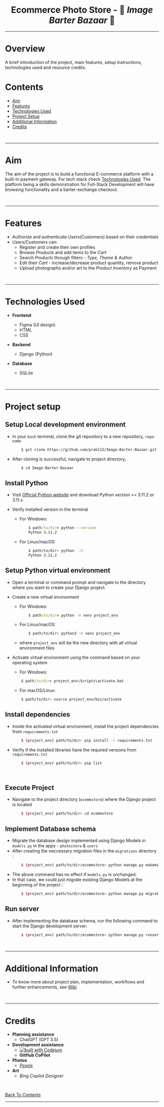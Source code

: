 <h1 align="center"> Ecommerce Photo Store - 🎨 <i>Image Barter Bazaar</i> 📸 </h1>

<hr>

# Overview
A brief introduction of the project, main features, setup instructions, technologies used and resource credits. 

# Contents
- [Aim](#aim)
- [Features](#features)
- [Technologies Used](#technologies-used)
- [Project Setup](#project-setup)
- [Additional Information](#additional-information)
- [Credits](#credits)

</br>
<hr>


# Aim
The aim of the project is to build a functional E-commerce platform with a built-in payment gateway. For tech stack check [Technologies Used](#technologies-used). The platform being a skills demonstration for Full-Stack Development will have browsing functionality and a barter-exchange checkout.

</br>
<hr>

# Features
- Authorize and authenticate Users(Customers) based on their credentials
- Users/Customers can:
  - Register and create their own profiles
  - Browse *Products* and add items to the *Cart*
  - Search *Products* through filters - *Type, Theme & Author*
  - Edit their *Cart* - increase/decrease product quantity, remove product
  - Upload photographs and/or art to the *Product Inventory* as Payment

</br>
<hr>

# Technologies Used
- **Frontend**
  - Figma (UI design)
  - HTML
  - CSS

- **Backend**
  - Django (Python)

- **Database**
  - SQLite


</br>
<hr>

# Project setup
## Setup Local development environment
- In your `bash` terminal, clone the git repository to a new repository, `repo-name` 
    ```bash
        $ git clone https://github.com/prak112/Image-Barter-Bazaar.git
    ```
- After cloning is successful, navigate to project directory, 
    ```bash
        $ cd Image-Barter-Bazaar
    ```

## Install Python
- Visit [Official Python website](https://www.python.org/) and download Python version == 3.11.2 or 3.11.x

- Verify installed version in the terminal
    - For Windows:
        ```cmd
            $ path/to/dir> python --version 
            Python 3.11.2
        ```
    - For Linux/macOS:
        ```bash
            $ path/to/dir> python --V 
            Python 3.11.2
        ```

## Setup Python virtual environment
- Open a terminal or command prompt and navigate to the directory where you want to create your Django project. 
- Create a new virtual environment
    - For Windows:
        ```cmd
            $ path/to/dir> python -m venv project_env
        ```
    - For Linux/macOS:
        ```bash
            $ path/to/dir> python3 -m venv project_env
        ```    
    - where `project_env` will be the new directory with all virtual environment files

- Activate virtual environment using the command based on your operating system
    - For Windows:
    ```cmd
        $ path/to/dir> project_env\Scripts\activate.bat
    ```
    - For macOS/Linux:
    ```bash
        $ path/to/dir> source project_env/bin/activate
    ```

## Install dependencies
- Inside the activated virtual environment, install the project dependencies from `requirements.txt`
    ```sh
        $ (project_env) path/to/dir> pip install -r requirements.txt
    ```

- Verify if the installed libraries have the required versions from `requirements.txt`
    ```sh
        $ (project_env) path/to/dir> pip list
    ```


<br>

## Execute Project
- Navigate to the project directory (`ecommstore`) where the Django project is located
    ```sh
        $ (project_env) path/to/dir> cd ecommstore
    ```

## Implement Database schema
- Migrate the database design implemented using Django Models in `models.py` in the apps - `photostore` & `users` 
- After creating the neccessary migration files in the `migrations` directory :
    ```sh
        $ (project_env) path/to/dir/ecommstore> python manage.py makemigrations 
    ```
- The above command has no effect if `models.py` is unchanged. 
- In that case, we could just migrate existing Django Models at the beginning of the project :
    ```sh
        $ (project_env) path/to/dir/ecommstore> python manage.py migrate
    ```

## Run server
- After implementing the database schema, run the following command to start the Django development server:
    ```sh
        $ (project_env) path/to/dir/ecommstore> python manage.py runserver
    ```

</br>
<hr>

# Additional Information
- To know more about project plan, implementation, workflows and further enhancements, see [Wiki](https://github.com/prak112/Image-Barter-Bazaar/wiki)

</br>
<hr>

# Credits
- **Planning assistance** 
  - ChatGPT (GPT 3.5)
- **Development assistance** 
  - [![built with Codeium](https://codeium.com/badges/main)](https://codeium.com/badges/main)
  - **GitHub CoPilot**
- **Photos** 
  - *[Pexels](https://www.pexels.com)*
- **Art** 
  - *Bing Copilot Designer*

<br>

[Back To Contents](#contents)

<hr>
